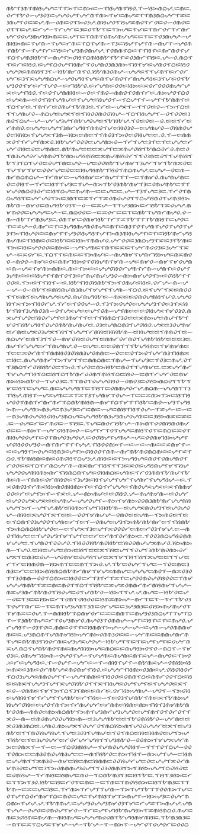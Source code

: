 ᜈᜀᜎᜂᜈᜎᜈᜐᜌᜌᜇᜎᜎᜅᜎᜇᜈᜅᜇᜑᜎᜐᜌᜈᜎᜐᜏۦᜎᜑᜐᜅᜈᜊᜌۦᜇᜈᜇۦᜏᜆᜎᜀᜏᜑᜌᜂᜏᜂᜇᜌᜌᜏᜌᜎᜌᜆᜈᜎᜈᜅᜎᜋᜇᜈᜌᜁᜎᜎᜈᜂᜈᜊᜌᜆᜎᜁᜇᜂᜈᜌᜎᜏᜇᜁᜌۦᜈᜑᜏᜈᜇᜏᜎᜅᜏᜂᜌۦᜈᜐᜌᜏᜎᜐᜌᜁᜈᜏᜎᜆᜏᜇᜏᜑᜏᜈᜏᜇᜏᜎᜎᜇᜌۦᜇᜆᜌᜑᜎᜆᜌᜆᜇᜂᜇᜏᜎᜀᜎᜇᜎᜅᜌᜇᜎᜉᜇᜎᜈᜆᜏᜆᜎᜆᜈᜆᜌᜆᜏᜏᜌᜂᜈᜉᜐᜅᜈᜁᜇۦᜌᜎᜇᜎᜈᜈᜎᜏᜈᜉᜈᜉᜌᜁᜇᜎᜇᜎᜏᜂᜈᜌᜌᜑᜌᜈᜐᜅᜈᜇᜎᜉᜈᜑᜎᜌᜇᜆᜈᜇᜎᜊᜎᜉᜈᜑᜎᜂᜇᜐᜌᜎᜌᜎᜈᜑᜈᜉᜎᜑᜌᜏᜈᜎᜈᜀᜎᜑᜎᜌᜎᜆᜇᜐᜇᜆᜌᜂᜈᜏᜈᜉᜌۦᜎᜏᜈᜈᜎᜊᜇᜎᜎᜐᜎᜇᜈᜆᜈᜏᜎᜉᜎᜊᜎᜌᜈᜂᜐᜀᜎᜑᜈᜌᜎᜅᜏᜐᜎᜊᜈᜐᜈᜀᜎᜀᜎᜁᜏᜂᜈᜆᜎᜐᜇۦᜌᜑᜏۦᜈᜊᜎᜎᜇᜆᜇᜐᜏۦᜇᜌᜎᜊᜏᜌᜎᜐᜈᜆᜎᜏᜌᜈᜏᜂᜈᜂᜈᜅᜎᜐᜎᜋᜇᜌᜈᜏᜎᜊᜇᜐᜏᜌᜌᜏᜇᜈᜈᜐᜎᜂᜎᜑᜐᜀᜈᜆᜈᜎᜏۦᜐᜀᜈᜂᜏᜈᜌᜑᜌᜌᜇᜎᜎᜉᜈᜎᜇᜆᜏᜆᜌᜆᜇᜂᜎᜁᜌᜌᜈᜊᜌᜑᜌᜏᜌᜐᜎᜌᜇᜈᜎᜉᜈᜏᜎᜆᜈᜌᜌᜐᜇᜂᜎᜉᜇᜏᜎᜀᜌᜂᜏᜏᜎᜋᜇᜆᜎᜉᜏᜑᜇᜆᜐᜀᜏۦᜇᜆᜌᜈᜇᜏᜏᜇᜐᜅᜇᜁᜏᜆᜏᜏᜏᜈᜌᜆᜌᜁᜇᜌᜎᜐᜏۦᜎᜇᜏᜎᜌᜈᜈᜐᜇᜑᜏᜇᜎᜈᜏᜑᜈᜈᜏᜎᜏᜈᜎᜆᜇۦᜈᜅᜌᜏᜎᜊᜏᜇᜌᜁᜈᜑᜇᜏᜎᜐᜎᜌᜈᜉᜇᜎᜌᜌᜇᜐᜌᜏᜎᜑᜎᜊᜌᜎᜎᜑᜌᜎᜎᜀᜈᜈᜎᜇᜎᜊᜎᜋᜇۦᜎᜈᜎᜆᜇᜏᜈᜉᜎᜀᜈᜂᜇۦᜎᜆᜇᜑᜌᜁᜎᜑᜎᜎᜏᜇᜏᜑᜎᜅᜎᜊᜇᜎᜎᜌᜈᜉᜏᜑᜈᜊᜌᜇᜌᜁᜎᜇᜎᜐᜏᜏᜈᜏᜏᜐᜌᜑᜎᜊᜎᜐᜌᜌᜎᜑᜏᜎᜏᜏᜇᜂᜈᜏᜎᜊᜌᜑᜌᜑᜌᜆᜌᜂᜌᜎᜈᜀᜌᜏᜌᜇᜎᜀᜐᜀᜌۦᜎᜏᜇᜏᜇᜑᜏۦᜇᜇᜎᜆᜇᜆᜈᜈᜏۦᜇᜌᜌᜇᜌᜌᜎᜂᜈᜆᜌᜐᜎᜈᜈᜏᜎᜉᜇᜐᜏᜂᜏᜑᜇᜌᜈᜉᜏᜑᜏᜐᜈᜏᜌᜏᜇᜐᜐᜅᜎᜌᜌᜁᜎᜂᜈᜑᜐᜅᜇᜈᜇᜎᜎᜈᜏᜂᜎᜅᜏᜇᜏᜐᜌᜇᜇۦᜏۦᜎᜑᜇᜈᜈᜁᜏᜎᜎᜆᜌᜎᜈᜁᜏۦᜐᜀᜌᜆᜏᜏᜏᜇᜌᜌᜈᜅᜏᜑᜎᜆᜎᜌᜇᜂᜎᜇᜎᜇᜌᜌᜇᜆᜌᜆᜏᜐᜇᜏᜇᜌᜈᜈᜇۦᜈᜀᜈᜌᜇᜇᜇᜁᜌᜎᜇᜁᜈᜌᜏᜐᜎᜀᜈᜊᜏᜆᜏۦᜈᜇᜏᜎᜈᜂᜌᜌᜏᜆᜌᜈᜈᜏᜎᜀᜈᜅᜌᜐᜈᜐᜇᜁᜈᜉᜈᜐᜏᜆᜎᜎᜏᜂᜈᜇᜏᜎᜎᜉᜈᜐᜎᜀᜎᜂᜎᜊᜎᜉᜏᜇᜏᜌᜎᜈᜇᜌᜏᜑᜌᜇᜏᜏᜐᜀᜎᜉᜈᜋᜎᜂᜌᜆᜎᜋᜎᜀᜈᜁᜏᜇᜎᜉᜎᜋᜎᜋᜇᜏᜏᜆᜌᜇᜏᜇᜇᜐᜌᜐᜈᜀᜎᜐᜏᜎᜈᜊᜈᜌᜌۦᜇᜌᜌᜑᜏᜇᜈᜑᜈᜆᜈᜊᜈᜊᜌᜑᜎᜆᜈᜋᜇᜑᜌᜐᜈᜋᜇᜆᜈᜌᜎᜎᜎᜑᜇᜎᜈᜋᜏۦᜈᜌᜈᜉᜈᜇᜏᜇᜏᜐᜎᜑᜎᜆᜇᜐᜎᜎᜌᜂᜇᜎᜌᜑᜈᜅᜎᜀᜏᜂᜈᜀᜈᜋᜎᜂᜇᜏᜈᜌᜈᜀᜇᜎᜎᜋᜌᜏᜈᜊᜏᜂᜏᜆᜇᜐᜎᜊᜌᜇᜈᜉᜈᜑᜇᜇᜌᜇᜇۦᜌᜑᜎᜂᜎᜌᜇᜂᜇۦᜎᜆᜏᜎᜈᜊᜌᜐᜎᜇᜌᜆᜌᜏᜎᜅᜇᜂᜈᜎᜇᜁᜎᜆᜎᜁᜏᜈᜏᜌᜏᜎᜎᜊᜌᜐᜈᜏᜎᜉᜈᜂᜐᜅᜈᜀᜈᜑᜈᜋᜏᜇᜈᜌᜐᜀᜏᜂᜎᜑᜏᜑᜇᜁᜌᜑᜎᜎᜌᜂᜈᜅᜇᜆᜐᜀᜎᜁᜏᜌᜌۦᜈᜋᜈᜏᜏᜇᜌᜌᜌᜇᜌᜑᜇۦᜈᜊᜏᜏᜇᜑᜇᜁᜏᜆᜇᜇᜎᜇᜈᜀᜎᜌᜈᜆᜈᜌᜏۦᜏᜑᜈᜑᜈᜀᜎᜆᜈᜂᜌᜂᜇۦᜏᜈᜎᜋᜇᜏᜈᜋᜐᜀᜎᜆᜎᜁᜎᜀᜎᜎᜎᜀᜈᜐᜎᜇᜌᜏᜇᜎᜇᜁᜌᜑᜏۦᜈᜆᜇᜎᜇᜂᜌᜐᜈᜌᜈᜏᜈᜌᜇᜈᜎᜇᜈᜂᜎᜏᜎᜌᜈᜎᜌᜏᜎᜌᜏᜎᜌᜂᜎᜅᜎᜐᜌᜏᜇᜇᜈᜋᜎᜎᜌᜂᜏᜐᜌᜐᜎᜉᜎᜅᜈᜂᜈᜐᜌᜌᜎᜇᜎᜇᜐᜀᜈᜆᜌᜐᜈᜉᜈᜇᜎᜐᜈᜇᜏᜇᜐᜀᜇᜇᜐᜅᜎᜈᜈᜉᜏۦᜌᜆᜏᜏᜇᜂᜈᜊᜌᜂᜎᜁᜇᜂᜎᜀᜈᜇᜎᜅᜇᜐᜇᜌᜏᜏᜏᜇᜈᜅᜇᜑᜌᜎᜌᜈᜇᜎᜈᜎᜇᜁᜇᜎᜌᜆᜈᜏᜏᜂᜇᜂᜌᜆᜎᜁᜌᜑᜇᜁᜏᜆᜇۦᜎᜊᜎᜎᜇᜈᜇᜇᜎᜅᜈᜉᜇᜑᜈᜌᜈᜋᜎᜌᜈᜆᜐᜅᜌᜇᜈᜁᜈᜏᜏᜑᜈᜏᜏᜑᜈᜋᜇᜏᜇᜈᜈᜆᜐᜅᜏᜎᜏᜐᜌᜈᜎᜋᜈᜑᜌᜇᜈᜋᜏᜑᜈᜋᜎᜋᜏᜌᜈᜇᜈᜑᜌᜁᜎᜋᜈᜅᜈᜈᜇۦᜈᜇᜎᜅᜇᜇᜌᜌᜏᜐᜏᜆᜌᜈᜎᜆᜈᜑᜌᜈᜎᜇᜏᜌᜎᜂᜌᜈᜇᜇᜇᜐᜌᜎᜎᜈᜎᜏᜎᜂᜇᜆᜈᜉᜈᜉᜌᜂᜏᜑᜈᜅᜈᜋᜌᜏᜎᜅᜇᜏᜐᜀᜎᜎᜏᜏᜇۦᜎᜅᜇᜎᜎᜐᜎᜑᜇۦᜐᜀᜎᜐᜏᜐᜈᜀᜎᜅᜎᜏᜈᜉᜇᜐᜇۦᜏᜆᜌᜑᜈᜑᜌᜑᜌᜑᜏᜑᜈᜀᜎᜇᜈᜐᜈᜉᜈᜂᜈᜉᜎᜋᜌᜎᜎᜌᜈᜑᜎᜊᜏۦᜇᜎᜌᜆᜎᜁᜇᜈᜏᜏᜎᜎᜇᜈᜎᜇᜌᜈᜌᜌᜇᜌᜏۦᜈᜉᜈᜌᜐᜀᜇᜑᜈᜁᜇᜇᜏᜈᜏᜌᜈᜐᜎᜉᜏۦᜌᜌᜏᜐᜎᜁᜎᜅᜎᜐᜏᜆᜌۦᜎᜆᜇᜎᜏᜏᜌᜑᜏۦᜎᜂᜎᜅᜏᜌᜏᜇᜌᜌᜌᜂᜎᜏᜇᜂᜎᜁᜐᜀᜎᜐᜎᜂᜌᜈᜏᜂᜈᜑᜏᜎᜌᜁᜌᜇᜇᜌᜎᜏᜈᜑᜌᜎᜈᜇᜇᜇᜏᜐᜌᜁᜎᜋᜏᜂᜏۦᜈᜁᜌᜎᜌᜏᜇᜐᜏᜆᜌᜎᜇᜂᜈᜋᜎᜎᜇᜎᜎᜐᜈᜊᜎᜂᜏᜇᜇᜁᜈᜅᜌᜇᜈᜉᜎᜀᜎᜋᜏᜎᜐᜀᜌᜐᜎᜏᜌᜏᜈᜀᜈᜉᜈᜉᜇۦᜏᜂᜇᜌᜈᜊᜈᜂᜎᜌᜏᜐᜏۦᜌᜁᜇᜂᜏᜌᜈᜋᜇᜆᜈᜇᜌᜁᜏᜂᜌᜁᜎᜐᜎᜎᜌᜌᜎᜆᜈᜐᜇᜐᜐᜀᜈᜑᜇᜐᜌᜇᜇᜎᜈᜈᜏᜎᜇᜑᜈᜊᜌᜆᜇᜈᜎᜂᜎᜎᜏᜑᜈᜋᜏᜐᜇᜏᜌᜎᜇᜈᜈᜆᜏᜆᜈᜏᜎᜌᜈᜀᜐᜀᜇᜇᜇᜂᜇۦᜈᜉᜎᜆᜌᜌᜇᜆᜎᜈᜌᜈᜌۦᜏᜑᜇᜌᜇۦᜇᜇᜏᜈᜎᜎᜎᜀᜌᜐᜈᜇᜎᜋᜈᜋᜈᜇᜎᜇᜇᜁᜏᜆᜈᜎᜎᜈᜈᜐᜏᜂᜏᜐᜈᜂᜌᜏᜈᜈᜇᜑᜏᜇᜇᜏᜎᜅᜏᜎᜌᜆᜈᜂᜎᜐᜈᜁᜇᜐᜇۦᜈᜌᜌᜈᜈᜆᜎᜅᜎᜋᜎᜎᜇᜈᜈᜊᜈᜇᜎᜈᜌᜑᜎᜉᜌᜂᜇᜎᜏᜂᜇᜈᜌۦᜏᜎᜎᜂᜈᜊᜎᜆᜏᜐᜐᜀᜏᜇᜎᜅᜏۦᜎᜌᜏᜇᜈᜅᜐᜀᜇᜈᜏᜎᜎᜌᜈᜋᜇۦᜇᜁᜌᜆᜈᜆᜎᜋᜌᜌᜎᜐᜎᜊᜇᜐᜎᜊᜎᜀᜈᜆᜏᜏᜈᜎᜈᜐᜎᜊᜇᜐᜏᜑᜇᜈᜎᜆᜌᜆᜏᜇᜈᜋᜈᜅᜐᜅᜈᜀᜏᜑᜎᜉᜏᜂᜇۦᜎᜎᜈᜏᜎᜏᜌᜌᜏᜐᜏᜑᜏᜈᜏᜂᜇᜏᜐᜅᜈᜊᜏᜎᜎᜀᜎᜋᜇᜐᜎᜇᜌᜌᜇۦᜈᜇᜌᜌᜌᜈᜎᜇᜎᜐᜎᜇᜏᜈᜈᜌᜏᜆᜌۦᜈᜊᜈᜑᜌᜌᜈᜎᜎᜂᜎᜐᜌۦᜈᜐᜎᜑᜌᜁᜌᜈᜇᜁᜎᜁᜎᜂᜎᜌᜈᜋᜎᜏᜌᜑᜎᜇᜇᜁᜈᜅᜎᜅᜇᜐᜎᜐᜌᜏᜏᜎᜈᜈᜎᜆᜈᜆᜈᜆᜎᜊᜈᜀᜈᜐᜈᜑᜈᜋᜎᜊᜎᜋᜎᜎᜐᜀᜇᜈᜏᜑᜌᜂᜎᜌᜐᜅᜈᜑᜌᜌᜈᜅᜈᜂᜌᜇᜈᜂᜌᜂᜇᜆᜇᜈᜇᜑᜌᜇᜈᜐᜎᜐᜎᜏᜌᜑᜎᜁᜌᜑᜇᜑᜇᜑᜈᜂᜌᜈᜏᜌᜏᜐᜏᜐᜌᜂᜈᜊᜌᜇᜌᜌᜐᜀᜈᜂᜌᜂᜈᜌᜏᜌᜈᜇᜇᜂᜐᜅᜈᜁᜇᜁᜇۦᜇᜑᜏᜌᜇᜆᜇᜆᜈᜏᜇᜑᜎᜐᜇۦᜎᜌᜇᜈᜏᜆᜐᜀᜌᜑᜈᜅᜈᜎᜏᜏᜈᜐᜈᜏᜈᜉᜏᜇᜇᜑᜈᜅᜎᜑᜌᜆᜏᜐᜈᜅᜏᜑᜇᜌᜎᜆᜎᜏᜎᜌᜌᜇᜈᜐᜎᜏᜎᜇᜈᜊᜇᜁᜏᜎᜈᜐᜌᜏᜏᜌᜎᜇᜏᜎᜈᜌᜏᜂᜌᜏᜌۦᜇᜏᜏᜐᜌᜎᜌᜈᜌᜑᜌᜁᜏᜏᜈᜋᜐᜅᜌᜌᜎᜉᜏᜐᜏᜏᜌᜂᜏᜑᜈᜎᜈᜆᜎᜎᜎᜌᜌۦᜎᜐᜏᜏᜈᜅᜎᜑᜇᜑᜇᜑᜈᜇᜇᜁᜈᜋᜎᜑᜇᜇᜌᜐᜎᜅᜏᜌᜇᜐᜈᜂᜇᜌᜎᜅᜏᜐᜏᜏᜎᜈᜈᜑᜈᜆᜈᜀᜈᜏᜈᜊᜈᜇᜇᜌᜎᜁᜎᜊᜏۦᜎᜀᜈᜐᜈᜇᜈᜇᜏᜈᜏᜐᜎᜊᜌᜂᜌۦᜈᜐᜇᜇᜎᜅᜌᜐᜌᜇᜈᜏᜎᜏᜈᜌᜈᜏᜎᜆᜏᜏᜇᜇᜎᜊᜎᜆᜈᜊᜌᜆᜈᜑᜈᜁᜈᜆᜎᜐᜎᜎᜎᜂᜇᜁᜏᜇᜌᜐᜈᜌᜎᜋᜎᜐᜌᜌᜌᜏᜏᜌᜈᜐᜈᜅᜈᜆᜎᜐᜈᜊᜈᜎᜌᜇᜏᜐᜈᜊᜇᜌᜈᜇᜎᜆᜏᜂᜈᜈᜎᜀᜈᜉᜎᜀᜈᜇᜈᜑᜎᜈᜈᜇᜏᜆᜈᜐᜏᜇᜎᜂᜌᜂᜇᜐᜎᜉᜌᜎᜌᜆᜎᜌᜈᜆᜎᜌᜌᜐᜌᜑᜇۦᜎᜁᜏᜈᜏᜂᜎᜆᜈᜁᜐᜅᜈᜏᜈᜐᜈᜅᜎᜇᜎᜊᜎᜆᜌᜌᜇᜎᜈᜏᜌᜁᜌᜁᜇᜁᜎᜈᜈᜋᜏᜏᜇᜆᜇᜌᜎᜅᜎᜑᜎᜁᜇۦᜌᜑᜈᜅᜈᜉᜇᜇᜏᜐᜏۦᜌᜑᜈᜌᜈᜋᜈᜑᜇᜏᜌᜆᜇᜌᜏᜏᜌᜁᜌᜁᜇᜇᜌᜈᜌᜑᜌᜌᜏᜌᜎᜑᜈᜅᜎᜋᜈᜅᜏᜏᜈᜂᜈᜀᜈᜆᜌᜌᜈᜐᜌᜌᜎᜅᜎᜑᜌᜎᜌۦᜈᜀᜇᜐᜈᜅᜎᜌᜎᜐᜐᜀᜈᜑᜇᜌᜌᜁᜈᜏᜌᜂᜎᜇᜌᜏᜌᜏᜌᜑᜈᜐᜇᜁᜌᜏᜎᜁᜎᜇᜇᜑᜏᜏᜎᜋᜈᜉᜌᜑᜏᜈᜏᜇᜇᜌᜈᜑᜎᜅᜈᜏᜇᜎᜇᜇᜎᜊᜈᜎᜏᜂᜌᜏᜏᜎᜌᜈᜇᜆᜎᜇᜎᜑᜏᜈᜌᜇᜌᜂᜎᜅᜈᜀᜈᜀᜈᜆᜇᜎᜎᜐᜈᜀᜎᜅᜈᜊᜈᜊᜐᜀᜌᜏᜇᜑᜇᜎᜌᜁᜎᜂᜇᜌᜎᜁᜏᜏᜏᜆᜇᜈᜇᜆᜏᜂᜎᜋᜌۦᜇᜑᜈᜏᜎᜐᜌᜇᜇᜎᜌᜏᜌᜂᜎᜋᜎᜌᜎᜇᜇᜆᜇᜆᜈᜎᜏᜆᜈᜅᜇۦᜎᜏᜏᜂᜈᜊᜌᜐᜏᜈᜈᜋᜌᜌᜇۦᜎᜌᜈᜏᜎᜏᜏᜌᜏۦᜎᜐᜏᜏᜐᜀᜈᜏᜐᜀᜇᜐᜏᜏᜈᜉᜌᜁᜈᜉᜏۦᜐᜅᜈᜅᜈᜑᜎᜌᜏۦᜇᜐᜇᜌᜌᜇᜈᜅᜇᜐᜎᜇᜇᜁᜎᜐᜇᜌᜎᜎᜏᜌᜎᜂᜈᜀᜈᜏᜈᜅᜏᜆᜌᜁᜎᜇᜈᜂᜇᜏᜌᜑᜌᜏᜈᜋᜇᜏᜌᜐᜎᜉᜇᜁᜎᜋᜎᜐᜎᜐᜎᜁᜌᜇᜇᜎᜎᜉᜇᜆᜎᜆᜇᜐᜈᜏᜈᜑᜐᜅᜈᜎᜇᜇᜈᜎᜎᜅᜏۦᜌۦᜎᜀᜇᜏᜌᜆᜎᜌᜇᜑᜎᜏᜇᜈᜇᜂᜈᜂᜇᜆᜇᜇᜐᜅᜈᜐᜈᜊᜈᜀᜈᜆᜈᜋᜎᜋᜌᜁᜈᜈᜌᜇᜌᜌᜌᜇᜈᜏᜎᜑᜈᜁᜏᜂᜏᜎᜎᜂᜏᜈᜈᜑᜏᜏᜎᜊᜈᜅᜇᜐᜏᜏᜇᜆᜎᜂᜎᜆᜎᜁᜎᜇᜌᜏᜏᜈᜏᜌᜏᜐᜏᜏᜇᜎᜈᜋᜌᜌᜌᜈᜈᜀᜎᜁᜇᜈᜇᜈᜏᜎᜎᜊᜎᜎᜐᜀᜇᜁᜌᜁᜏᜈᜈᜆᜈᜆᜈᜐᜈᜋᜎᜌᜌᜑᜈᜁᜌᜂᜈᜆᜈᜀᜈᜏᜎᜐᜏᜌᜇᜏᜎᜉᜈᜀᜏᜑᜐᜅᜎᜎᜌۦᜌۦᜈᜌᜇᜑᜐᜀᜏᜇᜌᜑᜏᜇᜎᜂᜇᜇᜐᜅᜇᜆᜎᜏᜈᜎᜏᜐᜏᜏᜇᜐᜈᜁᜈᜅᜌᜑᜈᜆᜎᜇᜎᜑᜎᜆᜎᜀᜏᜂᜎᜏᜌᜎᜈᜆᜇᜑᜎᜇᜈᜎᜌᜂᜌᜈᜎᜂᜈᜇᜏᜆᜌᜇᜇᜂᜌᜂᜈᜂᜇᜏᜐᜅᜈᜉᜈᜉᜏᜎᜎᜋᜈᜁᜇᜏᜌۦᜎᜑᜈᜈᜐᜀᜎᜊᜈᜋᜏᜆᜇᜁᜇᜈᜈᜎᜇᜈᜌᜂᜏᜂᜈᜊᜌᜎᜎᜌᜎᜊᜎᜑᜎᜂᜈᜀᜈᜌᜇᜆᜎᜏᜌᜂᜈᜋᜏۦᜈᜌᜏᜂᜎᜏᜈᜈᜌᜑᜌᜎᜇᜐᜎᜇᜎᜇᜈᜌᜏۦᜌᜆᜌᜐᜎᜑᜏᜂᜎᜏᜇۦᜈᜈᜇᜏᜎᜎᜇᜐᜈᜈᜎᜅᜌᜑᜌᜑᜌᜑᜇᜌᜈᜑᜌᜏᜈᜈᜈᜋᜈᜇᜇۦᜌᜂᜈᜊᜈᜎᜌᜈᜈᜋᜐᜅᜌᜆᜈᜅᜏᜈᜈᜂᜏᜇᜇᜑᜌᜆᜈᜇᜇᜈᜈᜉᜈᜆᜈᜎᜌᜇᜈᜀᜈᜂᜎᜐᜏᜆᜈᜇᜌᜂᜌᜁᜌᜏᜌᜑᜐᜀᜌᜎᜎᜇᜎᜇᜌᜎᜌᜎᜇᜏᜌᜆᜈᜁᜌۦᜈᜊᜎᜌᜈᜀᜈᜏᜎᜈᜇᜈᜌᜈᜐᜅᜌᜇᜈᜊᜇᜇᜈᜌᜐᜅᜏᜎᜏᜑᜈᜊᜎᜑᜎᜋᜏᜂᜇۦᜏᜈᜌᜆᜐᜅᜈᜑᜏᜌᜏᜎᜌᜑᜎᜉᜌᜈᜇᜈᜌᜈᜇᜈᜎᜁᜌᜑᜈᜌᜏᜇᜎᜅᜏۦᜇᜆᜇᜌᜌᜐᜇۦᜎᜑᜏᜌᜎᜑᜌᜆᜇᜑᜎᜑᜈᜐᜎᜉᜎᜑᜈᜀᜈᜁᜌᜑᜏᜈᜐᜅᜐᜅᜈᜁᜇᜂᜈᜇᜏᜆᜈᜀᜌᜁᜈᜏᜈᜋᜎᜐᜏۦᜇᜌᜌᜆᜎᜐᜈᜅᜏᜂᜈᜇᜌۦᜏᜐᜏᜐᜏᜆᜎᜊᜏᜂᜌᜌᜇᜈᜈᜏᜌᜎᜎᜑᜌᜌᜎᜈᜈᜇᜎᜐᜏᜏᜇᜏᜈᜈᜎᜊᜇᜈᜈᜆᜏᜏᜎᜊᜇᜐᜇᜇᜈᜁᜎᜌᜌᜂᜎᜌᜎᜁᜌᜏᜐᜀᜏᜎᜎᜁᜎᜐᜌᜇᜏᜌᜎᜌᜎᜇᜎᜌᜌᜏᜇᜁᜎᜇᜏᜑᜏᜈᜈᜇᜎᜋᜎᜅᜎᜊᜎᜂᜎᜈᜇᜇᜈᜆᜇۦᜏᜆᜐᜅᜌᜈᜌᜑᜌᜏᜎᜑᜎᜅᜏᜐᜇᜌᜈᜐᜎᜋᜎᜆᜌᜎᜎᜌᜈᜀᜇᜆᜎᜐᜇᜑᜎᜇᜏᜂᜎᜉᜈᜀᜎᜈᜇᜁᜎᜀᜈᜅᜌᜐᜌᜆᜏᜐᜇᜇᜌᜏᜎᜈᜎᜅᜎᜆᜈᜉᜌᜆᜇᜆᜈᜈᜇᜐᜈᜇᜈᜅᜎᜐᜎᜂᜈᜋᜈᜀᜈᜀᜏᜏᜈᜑᜈᜈᜏᜇᜈᜅᜈᜊᜈᜀᜎᜅᜈᜎᜌᜂᜈᜆᜌᜂᜌᜌᜏᜇᜌᜎᜈᜎᜏᜎᜏᜆᜏᜎᜎᜁᜏᜑᜈᜑᜇᜈᜏᜈᜌᜏᜏᜌᜐᜅᜈᜑᜇᜂᜌᜌᜈᜀᜇᜇᜎᜀᜏᜈᜐᜀᜏᜑᜌᜆᜈᜇᜇᜁᜏᜂᜈᜂᜈᜊᜇۦᜌᜈᜏۦᜈᜅᜌᜁᜎᜏᜌᜆᜏᜎᜈᜊᜐᜅᜈᜎᜌᜏᜏᜌᜌᜆᜇᜁᜎᜇᜌᜂᜈᜀᜇᜎᜎᜈᜏᜐᜌᜐᜌۦᜎᜌᜇᜂᜏᜂᜎᜌᜈᜉᜇᜎᜏᜎᜈᜊᜇᜐᜇᜐᜈᜏᜇᜌᜎᜅᜌᜎᜐᜀᜇᜎᜇᜂᜌᜏᜌᜆᜇᜆᜏᜆᜌᜆᜌᜐᜎᜎᜌᜂᜈᜀᜏᜑᜏᜏᜈᜅᜎᜋᜌᜁᜌᜆᜈᜅᜇᜏᜈᜁᜎᜑᜎᜑᜇᜑᜎᜊᜏᜂᜈᜐᜌᜑᜎᜉᜈᜏᜌᜌᜏᜐᜎᜑᜎᜎᜎᜏᜎᜊᜌᜑᜏᜏᜎᜏᜈᜅᜇᜇᜈᜂᜏᜈᜏᜌᜈᜂᜌᜇᜇᜑᜈᜎᜐᜀᜏᜇᜈᜅᜎᜐᜎᜑᜈᜅᜌᜎᜌᜑᜇᜐᜈᜇᜌᜌᜈᜎᜎᜁᜈᜂᜏᜑᜈᜋᜇᜐᜇᜈᜇᜐᜈᜈᜇᜏᜏᜐᜌᜆᜌᜇᜏᜇᜌᜌᜎᜁᜏᜆᜈᜋᜈᜂᜏᜇᜌᜎᜇᜂᜎᜅᜏᜈᜈᜈᜌᜂᜏᜌᜎᜎᜏᜂᜏᜈᜈᜂᜎᜅᜎᜂᜐᜅᜌᜌᜎᜊᜏᜐᜏᜇᜇᜏᜈᜐᜌᜑᜎᜆᜈᜐᜇᜐᜈᜌᜇᜈᜏᜑᜎᜊᜈᜀᜈᜂᜎᜂᜇᜐᜎᜀᜇۦᜎᜐᜎᜂᜐᜅᜇᜆᜇᜎᜎᜅᜎᜂᜏۦᜐᜀᜇᜐᜇᜆᜏᜎᜇᜈᜇᜑᜇᜎᜈᜇᜎᜈᜏᜐᜈᜅᜇᜐᜎᜀᜈᜂᜇᜎᜎᜀᜈᜑᜇᜁᜇᜌᜇᜐᜇۦᜎᜆᜈᜅᜎᜆᜌᜎᜎᜉᜈᜑᜎᜅᜎᜌᜎᜀᜎᜎᜏᜏᜈᜅᜎᜉᜇᜏᜎᜌᜎᜊᜏᜆᜈᜋᜎᜊᜇᜈᜏᜇᜌᜇᜎᜉᜈᜐᜎᜋᜎᜅᜈᜌᜎᜑᜐᜅᜌᜂᜇᜏᜌᜆᜈᜊᜈᜅᜎᜉᜌۦᜌۦᜎᜀᜈᜈᜌۦᜇᜌᜌᜂᜏᜌᜌᜂᜈᜋᜏᜂᜎᜋᜇᜆᜌᜁᜎᜅᜈᜉᜌۦᜌᜈᜎᜌᜌᜑᜏᜌᜏᜇᜏᜈᜏᜌᜎᜋᜏᜑᜎᜆᜇᜌᜎᜉᜐᜀᜈᜌᜐᜅᜎᜁᜈᜐᜈᜊᜏۦᜈᜉᜇᜈᜇᜂᜏᜐᜈᜇᜈᜉᜈᜑᜈᜐᜈᜌᜇᜌᜌᜌᜈᜏᜏᜈᜎᜀᜌᜐᜈᜋᜈᜐᜇۦᜎᜀᜈᜂᜈᜂᜇᜑᜈᜎᜇᜁᜎᜊᜌᜁᜎᜋᜌᜑᜌᜑᜎᜀᜌᜑᜎᜑᜈᜅᜎᜑᜌᜆᜏᜎᜏᜌᜏᜆᜇᜏᜏᜊ
